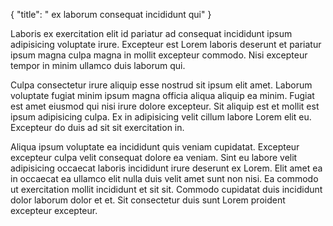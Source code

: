 {
  "title": " ex laborum consequat incididunt qui"
}

Laboris ex exercitation elit id pariatur ad consequat incididunt ipsum adipisicing voluptate irure. Excepteur est Lorem laboris deserunt et pariatur ipsum magna culpa magna in mollit excepteur commodo. Nisi excepteur tempor in minim ullamco duis laborum qui.

Culpa consectetur irure aliquip esse nostrud sit ipsum elit amet. Laborum voluptate fugiat minim ipsum magna officia aliqua aliquip ea minim. Fugiat est amet eiusmod qui nisi irure dolore excepteur. Sit aliquip est et mollit est ipsum adipisicing culpa. Ex in adipisicing velit cillum labore Lorem elit eu. Excepteur do duis ad sit sit exercitation in.

Aliqua ipsum voluptate ea incididunt quis veniam cupidatat. Excepteur excepteur culpa velit consequat dolore ea veniam. Sint eu labore velit adipisicing occaecat laboris incididunt irure deserunt ex Lorem. Elit amet ea in occaecat ea ullamco elit nulla duis velit amet sunt non nisi. Ea commodo ut exercitation mollit incididunt et sit sit. Commodo cupidatat duis incididunt dolor laborum dolor et et. Sit consectetur duis sunt Lorem proident excepteur excepteur.